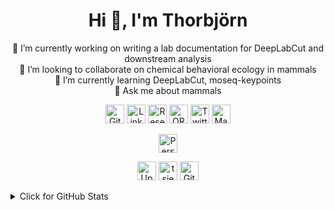 
<h1 align="center">Hi 👋, I'm Thorbjörn</h1> 

<p align="center">🔭 I’m currently working on writing a lab documentation for DeepLabCut and downstream analysis<br>👯 I’m looking to collaborate on chemical behavioral ecology in mammals<br>🌱 I’m currently learning DeepLabCut, moseq-keypoints<br>💬 Ask me about mammals<br>
</p>


<p align="center">
    <a href="https://github.com/tsievert" rel="me" target="_blank"><img alt="GitHub" src="https://img.shields.io/badge/-@tsievert-181717?style=flat-square&logo=GitHub&logoColor=white" height="30"></a>
    <a href="https://www.linkedin.com/in/thorbjörn-sievert-474b4081" rel="me" target="_blank"><img alt="LinkedIn" src="https://img.shields.io/badge/-LinkedIn-0077B5?style=flat-square&logo=Linkedin&logoColor=white" height="30"></a>
    <a href="https://www.researchgate.net/profile/Thorbjoern-Sievert" rel="me" target="_blank"><img alt="ResearchGate" src="https://img.shields.io/badge/-ResearchGate-00CCBB?style=flat-square&logo=ResearchGate&logoColor=white" height="30"></a>
    <a href="https://orcid.org/0000-0002-4242-3779" rel="me" target="_blank"><img alt="ORCID" src="https://img.shields.io/badge/-ORCID-A6CE39?style=flat-square&logo=ORCID&logoColor=white" height="30"></a>
    <a href="https://twitter.com/VolePhD" rel="me" target="_blank"><img alt="Twitter" src="https://img.shields.io/badge/-@VolePhD-1DA1F2?style=flat-square&logo=Twitter&logoColor=white" height="30"></a>
    <a href="https://fediscience.org/@volephd" rel="me" target="_blank"><img alt="Mastodon" src="https://img.shields.io/badge/-@volephd-6364ff?style=flat-square&logo=Mastodon&logoColor=white" height="30"></a>    
</p>

<p align="center">
   <a href="https://tsievert.com" rel="me" target="_blank"><img alt="Personal Website tsievert.com" src="https://img.shields.io/badge/Personal_Website-tsievert.com-blue?style=flat-square" height="30">
</p>

<p align="center">
    <a href="https://github.com/tsievert?tab=followers" rel="me" target="_blank"><img alt="Updates" src="https://img.shields.io/badge/--000000?style=flat-square&logo=RSS&logoColor=white" height="30"></a>
    <a href="https://github.com/tsievert" rel="me" target="_blank"><img alt="tsievert" src="https://badges.pufler.dev/visits/tsievert/tsievert?logo=GitHub&label=visits&color=success&logoColor=white&style=flat-square" height="30"/></a>
    <a href="https://github.com/tsievert/tsievert" rel="me" target="_blank"><img alt="GitHub hits" src="https://img.shields.io/github/last-commit/tsievert/tsievert?label=profile%20updated&style=flat-square" height="30"></a>
</p>

<details>
<summary>Click for GitHub Stats</summary>
  
# 📊 GitHub Stats:
![](https://github-readme-stats.vercel.app/api?username=tsievert&theme=default&hide_border=false&include_all_commits=true&count_private=true)<br/>
![](https://github-readme-streak-stats.herokuapp.com/?user=tsievert&theme=default&hide_border=false)<br/>
![](https://github-readme-stats.vercel.app/api/top-langs/?username=tsievert&theme=default&hide_border=false&include_all_commits=true&count_private=true&layout=compact)

## 🏆 GitHub Trophies
![](https://github-profile-trophy.vercel.app/?username=tsievert&theme=radical&no-frame=false&no-bg=true&margin-w=4)

### 🔝 Top Contributed Repo
![](https://github-contributor-stats.vercel.app/api?username=tsievert&limit=5&theme=dark&combine_all_yearly_contributions=true)
</details>
